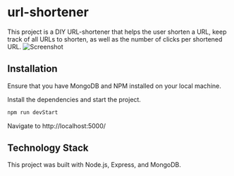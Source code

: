 # url-shortener
This project is a DIY URL-shortener that helps the user shorten a URL, keep track of all URLs to shorten, as well as the number of clicks per shortened URL.
![Screenshot](images/url-shortener.JPG.png)


## Installation
Ensure that you have MongoDB and NPM installed on your local machine.

Install the dependencies and start the project.
```sh
npm run devStart
```

Navigate to http://localhost:5000/


## Technology Stack
This project was built with Node.js, Express, and MongoDB.